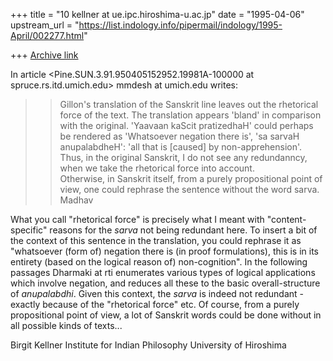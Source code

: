 +++
title = "10 kellner at ue.ipc.hiroshima-u.ac.jp"
date = "1995-04-06"
upstream_url = "https://list.indology.info/pipermail/indology/1995-April/002277.html"

+++
[Archive link](https://list.indology.info/pipermail/indology/1995-April/002277.html)

In article <Pine.SUN.3.91.950405152952.19981A-100000 at spruce.rs.itd.umich.edu>
mmdesh at umich.edu writes:

>> Gillon's translation of the Sanskrit line leaves out the rhetorical force 
>> of the text.  The translation appears 'bland' in comparison with the 
>> original.  'Yaavaan kaScit pratizedhaH' could perhaps be rendered as 
>> 'Whatsoever negation there is', 'sa sarvaH anupalabdheH': 'all that is 
>> [caused] by non-apprehension'.  Thus, in the original Sanskrit, I do not 
>> see any redundanncy, when we take the rhetorical force into account.  
>> Otherwise, in Sanskrit itself, from a purely propositional point of view, 
>> one could rephrase the sentence without the word sarva.
>> 	Madhav

What you call "rhetorical force" is precisely what I meant with
"content-specific" reasons for the _sarva_ not being redundant here.
To insert a bit of the context of this sentence in the translation,
you could rephrase it as "whatsoever (form of) negation there is
(in proof formulations), this is in its entirety (based on
the logical reason of) non-cognition". In the following
passages Dharmaki at rti enumerates various types of logical
applications which involve negation, and reduces all these
to the basic overall-structure of _anupalabdhi_. Given this
context, the _sarva_ is indeed not redundant - exactly
because of the "rhetorical force" etc. Of course,
from a purely propositional point of view, a lot of
Sanskrit words could be done without in all possible
kinds of texts...

Birgit Kellner
Institute for Indian Philosophy
University of Hiroshima






